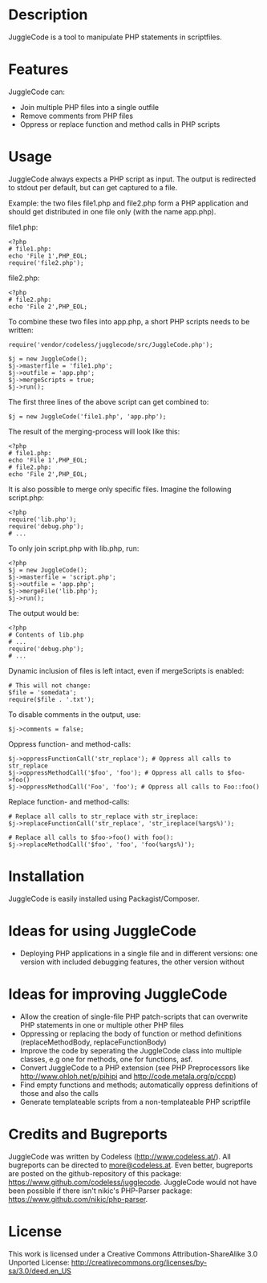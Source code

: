 # Description

JuggleCode is a tool to manipulate PHP statements in scriptfiles.


# Features

JuggleCode can:

- Join multiple PHP files into a single outfile
- Remove comments from PHP files
- Oppress or replace function and method calls in PHP scripts


# Usage

JuggleCode always expects a PHP script as input. The output is redirected to stdout per default, but can get captured to a file.

Example: the two files file1.php and file2.php form a PHP application and should get distributed in one file only (with the name app.php).

file1.php:

 	<?php
 	# file1.php:
 	echo 'File 1',PHP_EOL;
 	require('file2.php');

file2.php:

 	<?php
 	# file2.php:
 	echo 'File 2',PHP_EOL;

To combine these two files into app.php, a short PHP scripts needs to be written:

 	require('vendor/codeless/jugglecode/src/JuggleCode.php');

 	$j = new JuggleCode();
 	$j->masterfile = 'file1.php';
 	$j->outfile = 'app.php';
 	$j->mergeScripts = true;
 	$j->run();

The first three lines of the above script can get combined to:

 	$j = new JuggleCode('file1.php', 'app.php');

The result of the merging-process will look like this:

 	<?php
 	# file1.php:
 	echo 'File 1',PHP_EOL;
 	# file2.php:
 	echo 'File 2',PHP_EOL;

It is also possible to merge only specific files. Imagine the following script.php:

 	<?php
 	require('lib.php');
 	require('debug.php');
 	# ...

To only join script.php with lib.php, run:

 	<?php
 	$j = new JuggleCode();
 	$j->masterfile = 'script.php';
 	$j->outfile = 'app.php';
 	$j->mergeFile('lib.php');
 	$j->run();

The output would be:

 	<?php
 	# Contents of lib.php
 	# ...
 	require('debug.php');
 	# ...

Dynamic inclusion of files is left intact, even if mergeScripts is enabled:

 	# This will not change:
 	$file = 'somedata';
 	require($file . '.txt');

To disable comments in the output, use:

 	$j->comments = false;

Oppress function- and method-calls:

 	$j->oppressFunctionCall('str_replace'); # Oppress all calls to str_replace
 	$j->oppressMethodCall('$foo', 'foo'); # Oppress all calls to $foo->foo()
 	$j->oppressMethodCall('Foo', 'foo'); # Oppress all calls to Foo::foo()

Replace function- and method-calls:

 	# Replace all calls to str_replace with str_ireplace:
 	$j->replaceFunctionCall('str_replace', 'str_ireplace(%args%)');

 	# Replace all calls to $foo->foo() with foo():
 	$j->replaceMethodCall('$foo', 'foo', 'foo(%args%)');


# Installation

JuggleCode is easily installed using Packagist/Composer.


# Ideas for using JuggleCode

- Deploying PHP applications in a single file and in different versions: one version with included debugging features, the other version without


# Ideas for improving JuggleCode

- Allow the creation of single-file PHP patch-scripts that can overwrite PHP statements in one or multiple other PHP files
- Oppressing or replacing the body of function or method definitions (replaceMethodBody, replaceFunctionBody)
- Improve the code by seperating the JuggleCode class into multiple classes, e.g one for methods, one for functions, asf.
- Convert JuggleCode to a PHP extension (see PHP Preprocessors like http://www.ohloh.net/p/pihipi and http://code.metala.org/p/ccpp)
- Find empty functions and methods; automatically oppress definitions of those and also the calls
- Generate templateable scripts from a non-templateable PHP scriptfile


# Credits and Bugreports

JuggleCode was written by Codeless (http://www.codeless.at/). All bugreports can be directed to more@codeless.at. Even better, bugreports are posted on the github-repository of this package: https://www.github.com/codeless/jugglecode.
JuggleCode would not have been possible if there isn't nikic's PHP-Parser package: <https://www.github.com/nikic/php-parser>.


# License

This work is licensed under a Creative Commons Attribution-ShareAlike 3.0 Unported License:
<http://creativecommons.org/licenses/by-sa/3.0/deed.en_US>
